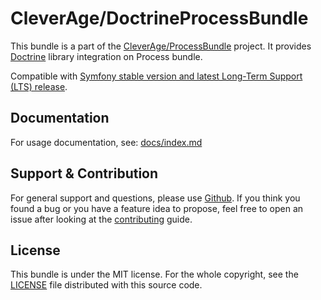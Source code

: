 CleverAge/DoctrineProcessBundle
=======================

This bundle is a part of the [CleverAge/ProcessBundle](https://github.com/cleverage/process-bundle) project. 
It provides [Doctrine](https://www.doctrine-project.org/) library integration on Process bundle.

Compatible with [Symfony stable version and latest Long-Term Support (LTS) release](https://symfony.com/releases).

## Documentation

For usage documentation, see:
[docs/index.md](doc/index.md)

## Support & Contribution

For general support and questions, please use [Github](https://github.com/cleverage/doctrine-process-bundle/issues).
If you think you found a bug or you have a feature idea to propose, feel free to open an issue after looking at the [contributing](CONTRIBUTING.md) guide.

## License

This bundle is under the MIT license.
For the whole copyright, see the [LICENSE](LICENSE) file distributed with this source code.
